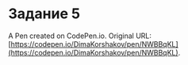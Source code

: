 # Задание 5

A Pen created on CodePen.io. Original URL: [https://codepen.io/DimaKorshakov/pen/NWBBqKL](https://codepen.io/DimaKorshakov/pen/NWBBqKL).

